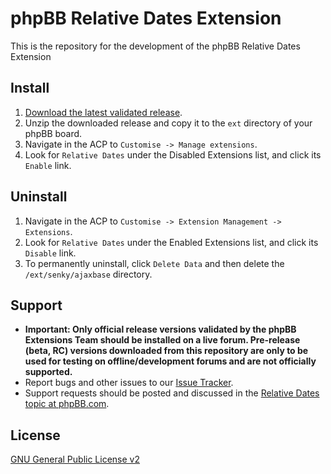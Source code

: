# phpBB Relative Dates Extension

This is the repository for the development of the phpBB Relative Dates Extension

## Install

1. [Download the latest validated release](https://www.phpbb.com/customise/db/extension/relative_dates/).
2. Unzip the downloaded release and copy it to the `ext` directory of your phpBB board.
3. Navigate in the ACP to `Customise -> Manage extensions`.
4. Look for `Relative Dates` under the Disabled Extensions list, and click its `Enable` link.

## Uninstall

1. Navigate in the ACP to `Customise -> Extension Management -> Extensions`.
2. Look for `Relative Dates` under the Enabled Extensions list, and click its `Disable` link.
3. To permanently uninstall, click `Delete Data` and then delete the `/ext/senky/ajaxbase` directory.

## Support

* **Important: Only official release versions validated by the phpBB Extensions Team should be installed on a live forum. Pre-release (beta, RC) versions downloaded from this repository are only to be used for testing on offline/development forums and are not officially supported.**
* Report bugs and other issues to our [Issue Tracker](https://github.com/Senky/phpbb-ext-relative-dates/issues).
* Support requests should be posted and discussed in the [Relative Dates topic at phpBB.com](https://www.phpbb.com/customise/db/extension/relative_dates/support).

## License
[GNU General Public License v2](http://opensource.org/licenses/GPL-2.0)
